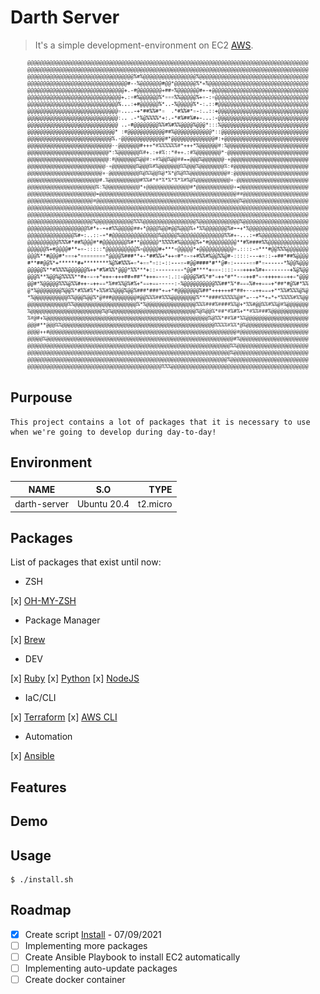 # Darth Server

> It's a simple development-environment on EC2 [AWS](https://console.aws.amazon.com/).

<p align="center">
    <img width="450px" src="darth-ascii.png">
</p>

## Purpouse

```
This project contains a lot of packages that it is necessary to use when we're going to develop during day-to-day!
```

## Environment

| NAME          | S.O            | TYPE       |
| ------------------ |:----------------------:| -------------:|
| darth-server  | Ubuntu 20.4    | t2.micro   |

## Packages

List of packages that exist until now:

- ZSH

[x] [OH-MY-ZSH](https://ohmyz.sh/#install)

- Package Manager

[x] [Brew](https://brew.sh/)

- DEV

[x] [Ruby](https://www.ruby-lang.org/pt/documentation/installation/)
[x] [Python](https://python.org.br/)
[x] [NodeJS](https://github.com/nodesource/distributions/blob/master/README.md#debinstall)

- IaC/CLI

[x] [Terraform](https://learn.hashicorp.com/tutorials/terraform/install-cli)
[x] [AWS CLI](https://docs.aws.amazon.com/cli/latest/userguide/install-cliv2-linux.html)

- Automation

[x] [Ansible](https://docs.ansible.com/ansible/latest/installation_guide/intro_installation.html#installing-ansible-on-ubuntu)

## Features

## Demo

## Usage

```
$ ./install.sh
```
## Roadmap

- [x] Create script [Install](#install.sh) - 07/09/2021
- [ ] Implementing more packages
- [ ] Create Ansible Playbook to install EC2 automatically
- [ ] Implementing auto-update packages
- [ ] Create docker container
